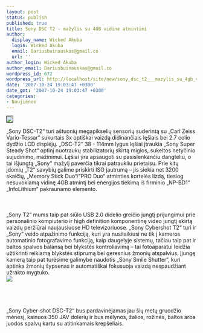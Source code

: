 ```yaml
---
layout: post
status: publish
published: true
title: Sony DSC T2 - mažylis su 4GB vidine atmintimi
author:
  display_name: Wicked Akuba
  login: Wicked Akuba
  email: Dariusbuinauskas@gmail.co
  url: ''
author_login: Wicked Akuba
author_email: Dariusbuinauskas@gmail.co
wordpress_id: 672
wordpress_url: http://localhost/site/new/sony_dsc_t2___mazylis_su_4gb_vidine_atmintimi/
date: '2007-10-24 19:03:47 +0300'
date_gmt: '2007-10-24 19:03:47 +0300'
categories:
- Naujienos
---
```

<div class="imgright"><img src=" http://www.ipix.lt/out.php/i271760_dsct2cwplg.jpg" border="1"></div>
<p>„Sony DSC-T2“ turi aštuonių megapikselių sensorių suderintą su „Carl Zeiss Vario-Tessar“ sukurtais 3x optiškai vaizdą didinančiais lęšiais bei 2.7 colio dydžio LCD displėjų. „DSC-T2“ 38 - 114mm lygus lęšiai įtraukia „Sony Super Steady Shot“ optinį nuotraukų stabilizatorių skirtą miglos, sukeltos netyčinio sujudinimo, mažinimui. Lęšiai yra apsaugoti su pasislenkančiu dangteliu, o tai išjungtą „Sony“ mažylį paverčia tikrai patraukliu prietaisu. Prie kitų įdomių „T2“ savybių galime priskirti ISO jautrumą – jis siekia net 3200 skaičių, „Memory Stick Duo“/“PRO Duo“ atminties kortelės lizdą, tiesiog nesuvokiamą vidinę 4GB atmintį bei energijos tiekimą iš firminio „NP-BD1“ „InfoLithium“ pakraunamo elemento.<br />
<br><br />
<br>„Sony T2“ mums taip pat siūlo USB 2.0 didelio greičio jungtį prijungimui prie personalinio kompiuterio ir high definition komponentinę  video jungtį skirtą vaizdų peržiūrai naujausiuose HD televizoriuose. „Sony Cybershot T2“ turi ir „Sony“ veido atpažinimo funkciją, kuri yra nusitaikiusi ne tik į kameros automatinio fotografavimo funkciją, kaip daugelyje sistemų, tačiau taip pat ir baltos spalvos balansą bei blykstės kontroliavimą – tai fotoaparatui leidžia užtikrinti reikiamą blykstės stiprumą bei geresnius žmonių atspalvius. Įjungę kamerą taip pat turėsime galimybė naudotis „Sony Smile Shutter“, kuri aptinka žmonių šypsenas ir automatiškai fokusuoja vaizdą nespaudžiant užrakto mygtuko.<br><img src=" http://www.ipix.lt/out.php/i271761_dsct2image2lg.jpg"><br><br />
<br><br />
<br>„Sony Cyber-shot DSC-T2“ bus pardavinėjamas jau šių metų gruodžio mėnesį, kainuos 350 JAV dolerių ir bus mėlynos, žalios, rožinės, baltos arba juodos spalvų kartu su atitinkamais krepšeliais.<br />
<br></p>
